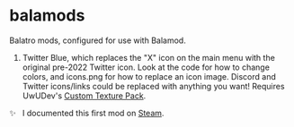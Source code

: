 # balamods
Balatro mods, configured for use with Balamod.

1. Twitter Blue, which replaces the "X" icon on the main menu with the original pre-2022 Twitter icon.  Look at the code for how to change colors, and icons.png for how to replace an icon image.  Discord and Twitter icons/links could be replaced with anything you want!  Requires UwUDev's [Custom Texture Pack](https://github.com/UwUDev/balatro_mods/tree/main/custom_texture_pack/mods).

✨ &nbsp; I documented this first mod on [Steam](https://steamcommunity.com/sharedfiles/filedetails/?id=3175454527).
